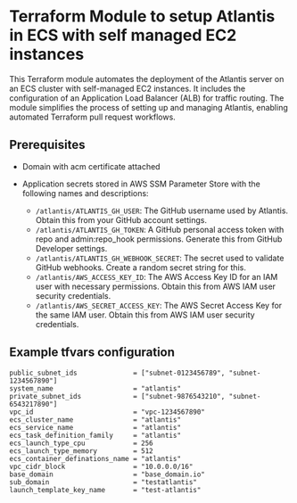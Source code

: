 # Terraform Module to setup Atlantis in ECS with self managed EC2 instances

This Terraform module automates the deployment of the Atlantis server on an ECS cluster with self-managed EC2 instances. It includes the configuration of an Application Load Balancer (ALB) for traffic routing. The module simplifies the process of setting up and managing Atlantis, enabling automated Terraform pull request workflows.

## Prerequisites

- Domain with acm certificate attached
- Application secrets stored in AWS SSM Parameter Store with the following names and descriptions:

  - `/atlantis/ATLANTIS_GH_USER`: The GitHub username used by Atlantis. Obtain this from your GitHub account settings.
  - `/atlantis/ATLANTIS_GH_TOKEN`: A GitHub personal access token with repo and admin:repo_hook permissions. Generate this from GitHub Developer settings.
  - `/atlantis/ATLANTIS_GH_WEBHOOK_SECRET`: The secret used to validate GitHub webhooks. Create a random secret string for this.
  - `/atlantis/AWS_ACCESS_KEY_ID`: The AWS Access Key ID for an IAM user with necessary permissions. Obtain this from AWS IAM user security credentials.
  - `/atlantis/AWS_SECRET_ACCESS_KEY`: The AWS Secret Access Key for the same IAM user. Obtain this from AWS IAM user security credentials.


## Example tfvars configuration

```
public_subnet_ids              = ["subnet-0123456789", "subnet-1234567890"]
system_name                    = "atlantis"
private_subnet_ids             = ["subnet-9876543210", "subnet-6543217890"]
vpc_id                         = "vpc-1234567890"
ecs_cluster_name               = "atlantis"
ecs_service_name               = "atlantis"
ecs_task_definition_family     = "atlantis"
ecs_launch_type_cpu            = 256
ecs_launch_type_memory         = 512
ecs_container_definations_name = "atlantis"
vpc_cidr_block                 = "10.0.0.0/16"
base_domain                    = "base_domain.io"
sub_domain                     = "testatlantis"
launch_template_key_name       = "test-atlantis"
```
